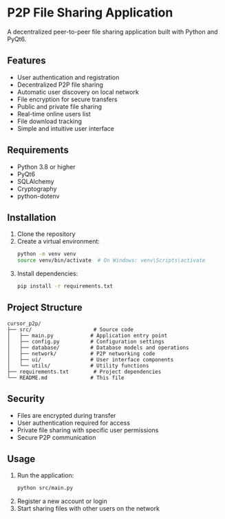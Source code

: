 # P2P File Sharing Application

A decentralized peer-to-peer file sharing application built with Python and PyQt6.

## Features

- User authentication and registration
- Decentralized P2P file sharing
- Automatic user discovery on local network
- File encryption for secure transfers
- Public and private file sharing
- Real-time online users list
- File download tracking
- Simple and intuitive user interface

## Requirements

- Python 3.8 or higher
- PyQt6
- SQLAlchemy
- Cryptography
- python-dotenv

## Installation

1. Clone the repository
2. Create a virtual environment:
   ```bash
   python -m venv venv
   source venv/bin/activate  # On Windows: venv\Scripts\activate
   ```
3. Install dependencies:
   ```bash
   pip install -r requirements.txt
   ```

## Project Structure

```
cursor_p2p/
├── src/                    # Source code
│   ├── main.py            # Application entry point
│   ├── config.py          # Configuration settings
│   ├── database/          # Database models and operations
│   ├── network/           # P2P networking code
│   ├── ui/                # User interface components
│   └── utils/             # Utility functions
├── requirements.txt        # Project dependencies
└── README.md              # This file
```

## Security

- Files are encrypted during transfer
- User authentication required for access
- Private file sharing with specific user permissions
- Secure P2P communication

## Usage

1. Run the application:
   ```bash
   python src/main.py
   ```
2. Register a new account or login
3. Start sharing files with other users on the network 